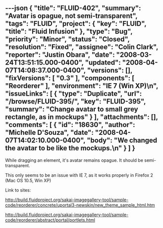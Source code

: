 ---json
{
  "title": "FLUID-402",
  "summary": "Avatar is opague, not semi-transparent",
  "tags": "FLUID",
  "project": {
    "key": "FLUID",
    "title": "Fluid Infusion"
  },
  "type": "Bug",
  "priority": "Minor",
  "status": "Closed",
  "resolution": "Fixed",
  "assignee": "Colin Clark",
  "reporter": "Justin Obara",
  "date": "2008-03-24T13:51:15.000-0400",
  "updated": "2008-04-07T14:08:37.000-0400",
  "versions": [],
  "fixVersions": [
    "0.3"
  ],
  "components": [
    "Reorderer"
  ],
  "environment": "IE 7 (Win XP)\n",
  "issueLinks": [
    {
      "type": "Duplicate",
      "url": "/browse/FLUID-395/",
      "key": "FLUID-395",
      "summary": "Change avatar to small grey rectangle, as in mockups"
    }
  ],
  "attachments": [],
  "comments": [
    {
      "id": "18630",
      "author": "Michelle D'Souza",
      "date": "2008-04-07T14:02:10.000-0400",
      "body": "We changed the avatar to be like the mockups.\n"
    }
  ]
}
---
While dragging an element, it's avatar remains opague. It should be semi-transparent.

This only seems to be an issue with IE 7, as it works properly in Firefox 2 (Mac OS 10.5, Win XP)

Link to sites:&#x20;

<http://build.fluidproject.org/sakai-imagegallery-tool/sample-code/reorderer/concrete/uportal3-newskin/new_theme_sample_html.htm>

<http://build.fluidproject.org/sakai-imagegallery-tool/sample-code/reorderer/abstract/portal/portlets.html>

        